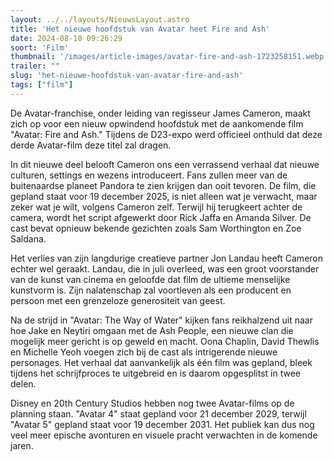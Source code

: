 ```yaml
---
layout: ../../layouts/NieuwsLayout.astro
title: 'Het nieuwe hoofdstuk van Avatar heet Fire and Ash'
date: 2024-08-10 09:26:29
soort: 'Film'
thumbnail: '/images/article-images/avatar-fire-and-ash-1723258151.webp'
trailer: ""
slug: 'het-nieuwe-hoofdstuk-van-avatar-fire-and-ash'
tags: ["film"]
---
```


De Avatar-franchise, onder leiding van regisseur James Cameron, maakt zich op voor een nieuw opwindend hoofdstuk met de aankomende film "Avatar: Fire and Ash." Tijdens de D23-expo werd officieel onthuld dat deze derde Avatar-film deze titel zal dragen.

In dit nieuwe deel belooft Cameron ons een verrassend verhaal dat nieuwe culturen, settings en wezens introduceert. Fans zullen meer van de buitenaardse planeet Pandora te zien krijgen dan ooit tevoren. De film, die gepland staat voor 19 december 2025, is niet alleen wat je verwacht, maar zeker wat je wilt, volgens Cameron zelf. Terwijl hij terugkeert achter de camera, wordt het script afgewerkt door Rick Jaffa en Amanda Silver. De cast bevat opnieuw bekende gezichten zoals Sam Worthington en Zoe Saldana.

Het verlies van zijn langdurige creatieve partner Jon Landau heeft Cameron echter wel geraakt. Landau, die in juli overleed, was een groot voorstander van de kunst van cinema en geloofde dat film de ultieme menselijke kunstvorm is. Zijn nalatenschap zal voortleven als een producent en persoon met een grenzeloze generositeit van geest.

Na de strijd in "Avatar: The Way of Water" kijken fans reikhalzend uit naar hoe Jake en Neytiri omgaan met de Ash People, een nieuwe clan die mogelijk meer gericht is op geweld en macht. Oona Chaplin, David Thewlis en Michelle Yeoh voegen zich bij de cast als intrigerende nieuwe personages. Het verhaal dat aanvankelijk als één film was gepland, bleek tijdens het schrijfproces te uitgebreid en is daarom opgesplitst in twee delen.

Disney en 20th Century Studios hebben nog twee Avatar-films op de planning staan. "Avatar 4" staat gepland voor 21 december 2029, terwijl "Avatar 5" gepland staat voor 19 december 2031. Het publiek kan dus nog veel meer epische avonturen en visuele pracht verwachten in de komende jaren.
